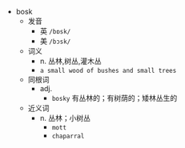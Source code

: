 - bosk
  - 发音
    - 英 `/bɒsk/`
    - 美 `/bɔsk/`
  - 词义
    - n. 丛林,树丛,灌木丛
    - `a small wood of bushes and small trees `
  - 同根词
    - adj.
      - `bosky` 有丛林的；有树荫的；矮林丛生的
  - 近义词
    - n. 丛林；小树丛
      - `mott`
      - `chaparral`
